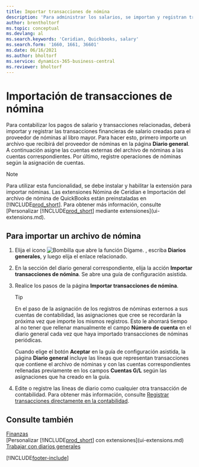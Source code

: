```yaml
---
title: Importar transacciones de nómina
description: 'Para administrar los salarios, se importan y registran transacciones financieras desde el proveedor de nóminas a la contabilidad, mediante una extensión de nóminas como Ceridian.'
author: brentholtorf
ms.topic: conceptual
ms.devlang: al
ms.search.keywords: 'Ceridian, Quickbooks, salary'
ms.search.form: '1660, 1661, 36601'
ms.date: 06/16/2021
ms.author: bholtorf
ms.service: dynamics-365-business-central
ms.reviewer: bholtorf
---
```

# <a name="import-payroll-transactions"></a>Importación de transacciones de nómina

Para contabilizar los pagos de salario y transacciones relacionadas, deberá importar y registrar las transacciones financieras de salario creadas para el proveedor de nóminas al libro mayor. Para hacer esto, primero importe un archivo que recibirá del proveedor de nóminas en la página **Diario general**. A continuación asigne las cuentas externas del archivo de nóminas a las cuentas correspondientes. Por último, registre operaciones de nóminas según la asignación de cuentas.

> [!NOTE]  
> Para utilizar esta funcionalidad, se debe instalar y habilitar la extensión para importar nóminas. Las extensiones Nómina de Ceridian e Importación del archivo de nómina de QuickBooks están preinstaladas en [!INCLUDE[prod_short](includes/prod_short.md)]. Para obtener más información, consulte [Personalizar [!INCLUDE[prod_short](includes/prod_short.md)] mediante extensiones](ui-extensions.md).

## <a name="to-import-a-payroll-file"></a>Para importar un archivo de nómina

1. Elija el icono ![Bombilla que abre la función Dígame.](media/ui-search/search_small.png "Dígame qué desea hacer") , escriba **Diarios generales**, y luego elija el enlace relacionado.
2. En la sección del diario general correspondiente, elija la acción **Importar transacciones de nómina**. Se abre una guía de configuración asistida.
3. Realice los pasos de la página **Importar transacciones de nómina**.

    > [!TIP]  
    >   En el paso de la asignación de los registros de nóminas externos a sus cuentas de contabilidad, las asignaciones que cree se recordarán la próxima vez que importe los mismos registros. Esto le ahorrará tiempo al no tener que rellenar manualmente el campo **Número de cuenta** en el diario general cada vez que haya importado transacciones de nóminas periódicas.   

    Cuando elige el botón **Aceptar** en la guía de configuración asistida, la página **Diario general** incluye las líneas que representan transacciones que contiene el archivo de nóminas y con las cuentas correspondientes rellenadas previamente en los campos **Cuentas G/L** según las asignaciones que ha creado en la guía.
4. Edite o registre las líneas de diario como cualquier otra transacción de contabilidad. Para obtener más información, consulte [Registrar transacciones directamente en la contabilidad](finance-how-post-transactions-directly.md).   

## <a name="see-also"></a>Consulte también

[Finanzas](finance.md)  
[Personalizar [!INCLUDE[prod_short](includes/prod_short.md)] con extensiones](ui-extensions.md)  
[Trabajar con diarios generales](ui-work-general-journals.md)  


[!INCLUDE[footer-include](includes/footer-banner.md)]
